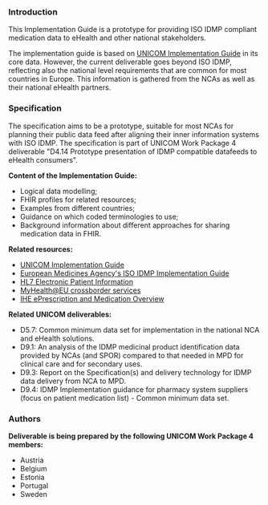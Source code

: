 ### Introduction
This Implementation Guide is a prototype for providing ISO IDMP compliant medication data to eHealth and other national stakeholders.

The implementation guide is based on [UNICOM Implementation Guide](http://build.fhir.org/ig/hl7-eu/unicom-ig/) in its core data. However, the current deliverable goes beyond ISO IDMP, reflecting also the national level requirements that are common for most countries in Europe. This information is gathered from the NCAs as well as their national eHealth partners.

### Specification
The specification aims to be a prototype, suitable for most NCAs for planning their public data feed after aligning their inner information systems with ISO IDMP.
The specification is part of UNICOM Work Package 4 deliverable "D4.14 Prototype presentation of IDMP compatible datafeeds to eHealth consumers". 

**Content of the Implementation Guide:**
- Logical data modelling;
- FHIR profiles for related resources;
- Examples from different countries;
- Guidance on which coded terminologies to use;
- Background information about different approaches for sharing medication data in FHIR. 


**Related resources:**
- [UNICOM Implementation Guide](http://build.fhir.org/ig/hl7-eu/unicom-ig/)
- [European Medicines Agency's ISO IDMP Implementation Guide](https://www.ema.europa.eu/en/documents/regulatory-procedural-guideline/product-management-services-pms-implementation-international-organization-standardization-iso_en-0.pdf)
- [HL7 Electronic Patient Information](http://build.fhir.org/ig/HL7/emedicinal-product-info/toc.html)
- [MyHealth@EU crossborder services](https://art-decor.ehdsi.eu/html/publication/epSOS/)
- [IHE ePrescription and Medication Overview](https://wiki.ihe.net/index.php/MPD_Main_Page)

**Related UNICOM deliverables:**
- D5.7: Common minimum data set for implementation in the national NCA and eHealth solutions.
- D9.1: An analysis of the IDMP medicinal product identification data provided by NCAs (and SPOR) compared to that needed in MPD for clinical care and for secondary uses.
- D9.3: Report on the Specification(s) and delivery technology for IDMP data delivery from NCA to MPD.
- D9.4: IDMP Implementation guidance for pharmacy system suppliers (focus on patient medication list) - Common minimum data set.

### Authors
**Deliverable is being prepared by the following UNICOM Work Package 4 members:**
- Austria  
- Belgium  
- Estonia  
- Portugal  
- Sweden
